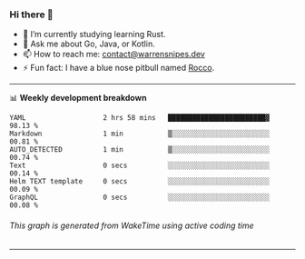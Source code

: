 ### Hi there 👋

- 🌱 I’m currently studying learning Rust.
- 💬 Ask me about Go, Java, or Kotlin.
- 📫 How to reach me: contact@warrensnipes.dev
- ⚡ Fun fact: I have a blue nose pitbull named [Rocco](https://i.imgur.com/iLsSCKu.jpg).

-------

📊 **Weekly development breakdown**
<!--START_SECTION:waka-->

```text
YAML                   2 hrs 58 mins   ████████████████████████▓   98.13 %
Markdown               1 min           ▒░░░░░░░░░░░░░░░░░░░░░░░░   00.81 %
AUTO_DETECTED          1 min           ▒░░░░░░░░░░░░░░░░░░░░░░░░   00.74 %
Text                   0 secs          ░░░░░░░░░░░░░░░░░░░░░░░░░   00.14 %
Helm TEXT template     0 secs          ░░░░░░░░░░░░░░░░░░░░░░░░░   00.09 %
GraphQL                0 secs          ░░░░░░░░░░░░░░░░░░░░░░░░░   00.08 %
```

<!--END_SECTION:waka-->
###### *This graph is generated from WakeTime using active coding time*
-------
